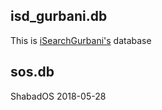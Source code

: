 ## isd_gurbani.db
This is [iSearchGurbani's](http://searchgurbani.com/index.php/sgdv/isg) database

## sos.db
ShabadOS 2018-05-28

